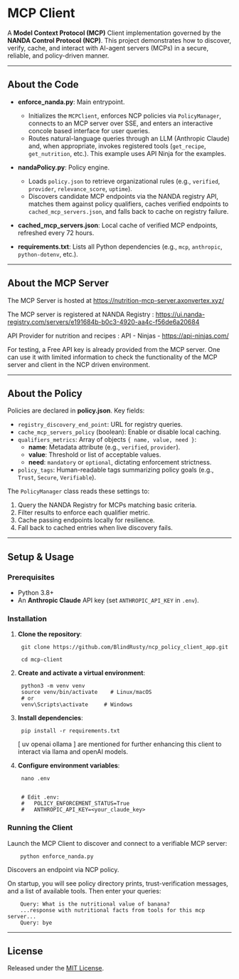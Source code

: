 # MCP Client

A **Model Context Protocol (MCP)** Client implementation governed by the **NANDA Control Protocol (NCP)**. This project demonstrates how to discover, verify, cache, and interact with AI-agent servers (MCPs) in a secure, reliable, and policy-driven manner.

---

## About the Code

- **enforce_nanda.py**: Main entrypoint.  
  - Initializes the `MCPClient`, enforces NCP policies via `PolicyManager`, connects to an MCP server over SSE, and enters an interactive concole based interface for user queries.  
  - Routes natural-language queries through an LLM (Anthropic Claude) and, when appropriate, invokes registered tools (`get_recipe`, `get_nutrition`, etc.). This example uses API Ninja for the examples.
  
- **nandaPolicy.py**: Policy engine.  
  - Loads `policy.json` to retrieve organizational rules (e.g., `verified`, `provider`, `relevance_score`, `uptime`).  
  - Discovers candidate MCP endpoints via the NANDA registry API, matches them against policy qualifiers, caches verified endpoints to `cached_mcp_servers.json`, and falls back to cache on registry failure.  

- **cached_mcp_servers.json**: Local cache of verified MCP endpoints, refreshed every 72 hours.

- **requirements.txt**: Lists all Python dependencies (e.g., `mcp`, `anthropic`, `python-dotenv`, etc.).

---

## About the MCP Server

The MCP Server is hosted at https://nutrition-mcp-server.axonvertex.xyz/

The MCP server is registered at NANDA Registry : https://ui.nanda-registry.com/servers/e191684b-b0c3-4920-aa4c-f56de6a20684


API Provider for nutrition and recipes : API - Ninjas - https://api-ninjas.com/

For testing, a Free API key is already provided from the MCP server. One can use it with limited information to check the functionality of the MCP server and client in the NCP driven environment. 
    

---

## About the Policy

Policies are declared in **policy.json**. Key fields:

- `registry_discovery_end_point`: URL for registry queries.  
- `cache_mcp_servers_policy` (boolean): Enable or disable local caching.  
- `qualifiers_metrics`: Array of objects `{ name, value, need }`:  
  - **name**: Metadata attribute (e.g., `verified`, `provider`).  
  - **value**: Threshold or list of acceptable values.  
  - **need**: `mandatory` or `optional`, dictating enforcement strictness.  
- `policy_tags`: Human-readable tags summarizing policy goals (e.g., `Trust`, `Secure`, `Verifiable`).  

The `PolicyManager` class reads these settings to:
1. Query the NANDA Registry for MCPs matching basic criteria.  
2. Filter results to enforce each qualifier metric.  
3. Cache passing endpoints locally for resilience.  
4. Fall back to cached entries when live discovery fails.  

---

## Setup & Usage

### Prerequisites

- Python 3.8+  
- An **Anthropic Claude** API key (set `ANTHROPIC_API_KEY` in `.env`).

### Installation

1. **Clone the repository**:

        git clone https://github.com/BlindRusty/ncp_policy_client_app.git
        
        cd mcp-client

2. **Create and activate a virtual environment**:
   
        python3 -m venv venv
        source venv/bin/activate    # Linux/macOS
        # or
        venv\Scripts\activate     # Windows


3. **Install dependencies**:
   
    
        pip install -r requirements.txt  

    
    [ uv  openai  ollama ] are mentioned for further enhancing this client to interact via llama and openAI models. 


4. **Configure environment variables**:
   
        nano .env

    
        # Edit .env:
        #   POLICY_ENFORCEMENT_STATUS=True
        #   ANTHROPIC_API_KEY=<your_claude_key>


### Running the Client

Launch the MCP Client to discover and connect to a verifiable MCP server:


        python enforce_nanda.py


Discovers an endpoint via NCP policy.  


On startup, you will see policy directory prints, trust-verification messages, and a list of available tools. Then enter your queries:


        Query: What is the nutritional value of banana?
        ...response with nutritional facts from tools for this mcp server...
        Query: bye


---

## License

Released under the [MIT License](LICENSE).

